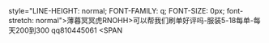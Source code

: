 <!DOCTYPE HTML PUBLIC "-//W3C//DTD HTML 4.0 Transitional//EN">
<HTML><HEAD>
<META content="text/html; charset=gb2312" http-equiv=Content-Type>
<META name=GENERATOR content="MSHTML 8.00.7601.19104"></HEAD>
<BODY><SPAN

style="LINE-HEIGHT: normal; FONT-FAMILY: q; FONT-SIZE: 0px; font-stretch: normal">薄暮冥冥虎RNOHH></SPAN>可<SPAN
style="LINE-HEIGHT: normal; FONT-FAMILY: q; FONT-SIZE: 0px; font-stretch: normal">薄暮冥冥虎TATUR></SPAN>以<SPAN
style="LINE-HEIGHT: normal; FONT-FAMILY: q; FONT-SIZE: 0px; font-stretch: normal">薄暮冥冥虎BKVTJ></SPAN>帮<SPAN
style="LINE-HEIGHT: normal; FONT-FAMILY: q; FONT-SIZE: 0px; font-stretch: normal">薄暮冥冥虎YVBXJ></SPAN>我<SPAN
style="LINE-HEIGHT: normal; FONT-FAMILY: q; FONT-SIZE: 0px; font-stretch: normal">薄暮冥冥虎NTBOL></SPAN>们<SPAN
style="LINE-HEIGHT: normal; FONT-FAMILY: q; FONT-SIZE: 0px; font-stretch: normal">薄暮冥冥虎HPQGG></SPAN>刷<SPAN
style="LINE-HEIGHT: normal; FONT-FAMILY: q; FONT-SIZE: 0px; font-stretch: normal">薄暮冥冥虎UUOYW></SPAN>单<SPAN
style="LINE-HEIGHT: normal; FONT-FAMILY: q; FONT-SIZE: 0px; font-stretch: normal">薄暮冥冥虎FRYGN></SPAN>好<SPAN
style="LINE-HEIGHT: normal; FONT-FAMILY: q; FONT-SIZE: 0px; font-stretch: normal">薄暮冥冥虎CYQAO></SPAN>评<SPAN
style="LINE-HEIGHT: normal; FONT-FAMILY: q; FONT-SIZE: 0px; font-stretch: normal">薄暮冥冥虎CCTHB></SPAN>吗<SPAN
style="LINE-HEIGHT: normal; FONT-FAMILY: q; FONT-SIZE: 0px; font-stretch: normal">薄暮冥冥虎HJHXY></SPAN>-<SPAN
style="LINE-HEIGHT: normal; FONT-FAMILY: q; FONT-SIZE: 0px; font-stretch: normal">薄暮冥冥虎KGEEQ></SPAN>服<SPAN
style="LINE-HEIGHT: normal; FONT-FAMILY: q; FONT-SIZE: 0px; font-stretch: normal">薄暮冥冥虎KKRIP></SPAN>装<SPAN
style="LINE-HEIGHT: normal; FONT-FAMILY: q; FONT-SIZE: 0px; font-stretch: normal">薄暮冥冥虎FEOCL></SPAN>5<SPAN
style="LINE-HEIGHT: normal; FONT-FAMILY: q; FONT-SIZE: 0px; font-stretch: normal">薄暮冥冥虎WGTJH></SPAN>-<SPAN
style="LINE-HEIGHT: normal; FONT-FAMILY: q; FONT-SIZE: 0px; font-stretch: normal">薄暮冥冥虎WPPKC></SPAN>1<SPAN
style="LINE-HEIGHT: normal; FONT-FAMILY: q; FONT-SIZE: 0px; font-stretch: normal">薄暮冥冥虎ORWUA></SPAN>8<SPAN
style="LINE-HEIGHT: normal; FONT-FAMILY: q; FONT-SIZE: 0px; font-stretch: normal">薄暮冥冥虎NWKQM></SPAN>每<SPAN
style="LINE-HEIGHT: normal; FONT-FAMILY: q; FONT-SIZE: 0px; font-stretch: normal">薄暮冥冥虎MLIKG></SPAN>单<SPAN
style="LINE-HEIGHT: normal; FONT-FAMILY: q; FONT-SIZE: 0px; font-stretch: normal">薄暮冥冥虎BGYBJ></SPAN>-<SPAN
style="LINE-HEIGHT: normal; FONT-FAMILY: q; FONT-SIZE: 0px; font-stretch: normal">薄暮冥冥虎JMDLG></SPAN>每<SPAN
style="LINE-HEIGHT: normal; FONT-FAMILY: q; FONT-SIZE: 0px; font-stretch: normal">薄暮冥冥虎PNDXQ></SPAN>天<SPAN
style="LINE-HEIGHT: normal; FONT-FAMILY: q; FONT-SIZE: 0px; font-stretch: normal">薄暮冥冥虎MJCTL></SPAN>2<SPAN
style="LINE-HEIGHT: normal; FONT-FAMILY: q; FONT-SIZE: 0px; font-stretch: normal">薄暮冥冥虎SOUAF></SPAN>0<SPAN
style="LINE-HEIGHT: normal; FONT-FAMILY: q; FONT-SIZE: 0px; font-stretch: normal">薄暮冥冥虎BCIDA></SPAN>0<SPAN
style="LINE-HEIGHT: normal; FONT-FAMILY: q; FONT-SIZE: 0px; font-stretch: normal">薄暮冥冥虎NQNUC></SPAN>到<SPAN
style="LINE-HEIGHT: normal; FONT-FAMILY: q; FONT-SIZE: 0px; font-stretch: normal">薄暮冥冥虎EQLID></SPAN>3<SPAN
style="LINE-HEIGHT: normal; FONT-FAMILY: q; FONT-SIZE: 0px; font-stretch: normal">薄暮冥冥虎RXNCS></SPAN>0<SPAN
style="LINE-HEIGHT: normal; FONT-FAMILY: q; FONT-SIZE: 0px; font-stretch: normal">薄暮冥冥虎KLMFI></SPAN>0<SPAN
style="LINE-HEIGHT: normal; FONT-FAMILY: q; FONT-SIZE: 0px; font-stretch: normal">薄暮冥冥虎COEXC></SPAN>
<SPAN
style="LINE-HEIGHT: normal; FONT-FAMILY: q; FONT-SIZE: 0px; font-stretch: normal">薄暮冥冥虎LGVSG></SPAN>qq810445061
<SPAN
</SPAN>

</P></BODY></HTML>

